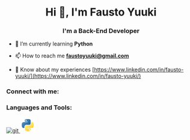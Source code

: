<h1 align="center">Hi 👋, I'm Fausto Yuuki</h1>
<h3 align="center">I'm a Back-End Developer</h3>

- 🌱 I’m currently learning **Python**

- 📫 How to reach me **faustoyuuki@gmail.com**

- 📄 Know about my experiences [https://www.linkedin.com/in/fausto-yuuki/](https://www.linkedin.com/in/fausto-yuuki/)

<h3 align="left">Connect with me:</h3>
<p align="left">
</p>

<h3 align="left">Languages and Tools:</h3>
<p align="left"> <a href="https://git-scm.com/" target="_blank" rel="noreferrer"> <img src="https://www.vectorlogo.zone/logos/git-scm/git-scm-icon.svg" alt="git" width="40" height="40"/> </a> <a href="https://www.python.org" target="_blank" rel="noreferrer"> <img src="https://raw.githubusercontent.com/devicons/devicon/master/icons/python/python-original.svg" alt="python" width="40" height="40"/> </a> </p>
